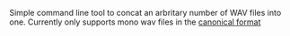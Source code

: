 Simple command line tool to concat an arbritary number of WAV files into one.
Currently only supports mono wav files in the [canonical format](https://www.isip.piconepress.com/projects/speech/software/tutorials/production/fundamentals/v1.0/section_02/s02_01_p05.html)
